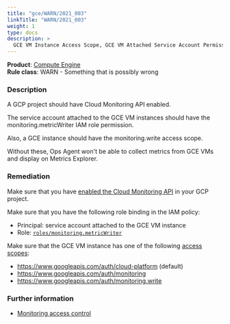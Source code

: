 ```yaml
---
title: "gce/WARN/2021_003"
linkTitle: "WARN/2021_003"
weight: 1
type: docs
description: >
  GCE VM Instance Access Scope, GCE VM Attached Service Account Permissions and APIs Required for Monitoring.
---
```


**Product**: [Compute Engine](https://cloud.google.com/compute)\
**Rule class**: WARN - Something that is possibly wrong

### Description

A GCP project should have Cloud Monitoring API enabled.

The service account attached to the GCE VM instances should have the
monitoring.metricWriter IAM role permission.

Also, a GCE instance should have the monitoring.write access scope.

Without these, Ops Agent won't be able to collect metrics from GCE VMs and
display on Metrics Explorer.

### Remediation
Make sure that you have [enabled the Cloud Monitoring API](https://cloud.google.com/monitoring/api/enable-api) in your GCP project.

Make sure that you have the following role binding in the IAM policy:

- Principal: service account attached to the GCE VM instance
- Role: [`roles/monitoring.metricWriter`](https://cloud.google.com/monitoring/access-control#grant-monitoring-access)

Make sure that the GCE VM instance has one of the following [access scopes](https://cloud.google.com/compute/docs/instances/change-service-account#changeserviceaccountandscopes):

- https://www.googleapis.com/auth/cloud-platform (default)
- https://www.googleapis.com/auth/monitoring
- https://www.googleapis.com/auth/monitoring.write

### Further information

- [Monitoring access
  control](https://cloud.google.com/monitoring/access-control)

